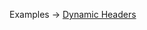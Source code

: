 <p class="ExampleLinks">Examples <span class="ExampleLinksTitleSeparator">-></span> <a href="../../examples/dynamic-headers">Dynamic Headers</a></p>
